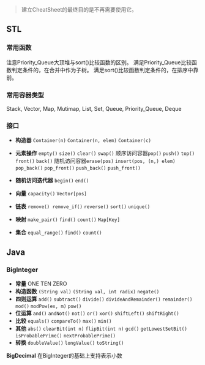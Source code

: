 > 建立CheatSheet的最终目的是不再需要使用它。

## STL

### 常用函数

注意Priority_Queue大顶堆与sort()比较函数的区别。
满足Priority_Queue比较函数判定条件的，在合并中作为子树。
满足sort()比较函数判定条件的，在排序中靠前。

### 常用容器类型

Stack, Vector, Map, Mutimap, List, Set, Queue, Priority_Queue, Deque

### 接口

- **构造器** `Container(n)` `Container(n, elem)` `Container(c)`

- **元素操作** `empty()` `size()` `clear()` `swap()` 顺序访问容器`pop()` `push()` `top()` `front()` `back()` 随机访问容器`erase(pos)` `insert(pos, (n,) elem)` `pop_back()` `pop_front()` `push_back()` `push_front()`

- **随机访问迭代器** `begin()` `end()`

- **向量** `capacity()` `Vector[pos]`

- **链表** `remove() remove_if()` `reverse()` `sort()` `unique()`

- **映射** `make_pair()` `find()` `count()` `Map[Key]`

- **集合** `equal_range()` `find()` `count()`

## Java

### BigInteger

- **常量** ONE TEN ZERO
- **构造函数** `(String val)` `(String val, int radix)` `negate()`
- **四则运算** `add()` `subtract()` `divide()` `divideAndRemainder()` `remainder()` `mod()` `modPow(ex, m)` `pow()`
- **位运算** `and()` `andNot()` `not()` `or()` `xor()` `shiftLeft()` `shiftRight()`
- **比较** `equals()` `compareTo()` `max()` `min()`
- **其他** `abs()` `clearBit(int n)` `flipBit(int n)` `gcd()` `getLowestSetBit()` `isProbablePrime()` `nextProbablePrime()`
- **转换** `doubleValue()` `longValue()` `toString()`

**BigDecimal** 在BigInteger的基础上支持表示小数
